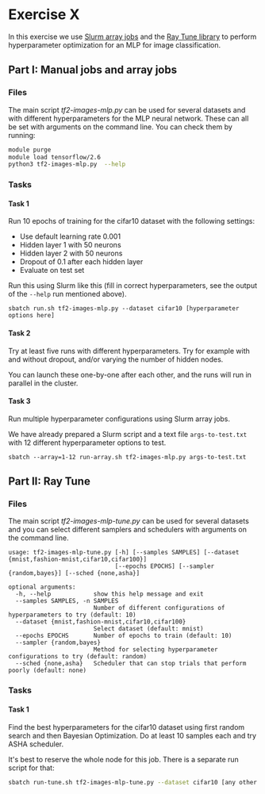 # Exercise X

In this exercise we use [Slurm array jobs](https://docs.csc.fi/computing/running/array-jobs/) and the [Ray Tune library][1] to perform hyperparameter
optimization for an MLP for image classification.

[1]: https://docs.ray.io/en/master/tune/index.html

## Part I: Manual jobs and array jobs

### Files

The main script *tf2-images-mlp.py* can be used for several datasets and with
different hyperparameters for the MLP neural network. These can all be set with
arguments on the command line. You can check them by running:

```bash
module purge
module load tensorflow/2.6
python3 tf2-images-mlp.py  --help
```

### Tasks

#### Task 1

Run 10 epochs of training for the cifar10 dataset with the following settings:

- Use default learning rate 0.001
- Hidden layer 1 with 50 neurons
- Hidden layer 2 with 50 neurons
- Dropout of 0.1 after each hidden layer
- Evaluate on test set

Run this using Slurm like this (fill in correct hyperparameters, see the output
of the `--help` run mentioned above).

```
sbatch run.sh tf2-images-mlp.py --dataset cifar10 [hyperparameter options here]
```

#### Task 2

Try at least five runs with different hyperparameters. Try for example with and
without dropout, and/or varying the number of hidden nodes.

You can launch these one-by-one after each other, and the runs will run in
parallel in the cluster.


#### Task 3

Run multiple hyperparameter configurations using Slurm array jobs.

We have already prepared a Slurm script and a text file `args-to-test.txt` with
12 different hyperparameter options to test.

```
sbatch --array=1-12 run-array.sh tf2-images-mlp.py args-to-test.txt
```

## Part II: Ray Tune

### Files

The main script *tf2-images-mlp-tune.py* can be used for several datasets and
you can select different samplers and schedulers with arguments on the command
line. 

```
usage: tf2-images-mlp-tune.py [-h] [--samples SAMPLES] [--dataset {mnist,fashion-mnist,cifar10,cifar100}]
                              [--epochs EPOCHS] [--sampler {random,bayes}] [--sched {none,asha}]

optional arguments:
  -h, --help            show this help message and exit
  --samples SAMPLES, -n SAMPLES
                        Number of different configurations of hyperparameters to try (default: 10)
  --dataset {mnist,fashion-mnist,cifar10,cifar100}
                        Select dataset (default: mnist)
  --epochs EPOCHS       Number of epochs to train (default: 10)
  --sampler {random,bayes}
                        Method for selecting hyperparameter configurations to try (default: random)
  --sched {none,asha}   Scheduler that can stop trials that perform poorly (default: none)
```


### Tasks

#### Task 1

Find the best hyperparameters for the cifar10 dataset using first random search
and then Bayesian Optimization. Do at least 10 samples each and try ASHA scheduler.

It's best to reserve the whole node for this job. There is a separate run script for that:

```bash
sbatch run-tune.sh tf2-images-mlp-tune.py --dataset cifar10 [any other options...]
```
